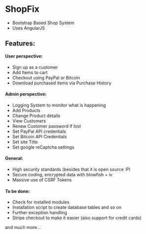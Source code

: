 # ShopFix
- Bootstrap Based Shop System
- Uses AngularJS

## Features: ##
#### User perspective: ####
- Sign up as a customer
- Add Items to cart
- Checkout using PayPal or Bitcoin
- Download purchased items via Purchase History

#### Admin perspective: ####
- Logging System to monitor what is happening
- Add Products
- Change Product details
- View Customers
- Renew Customer password if lost
- Set PayPal API credentials
- Set Bitcoin API Credentials
- Set site Title
- Set google reCaptcha settings

#### General: ####
- High security standards (besides that it is open source :P)
- Secure coding, encrypted data with blowfish + iv
- Massive use of CSRF Tokens

#### To be done: ####
- Check for installed modules
- Installation script to create database tables and so on
- Further exception handling
- Stripe checkout to make it easier (also support for credit cards)

and much more...
